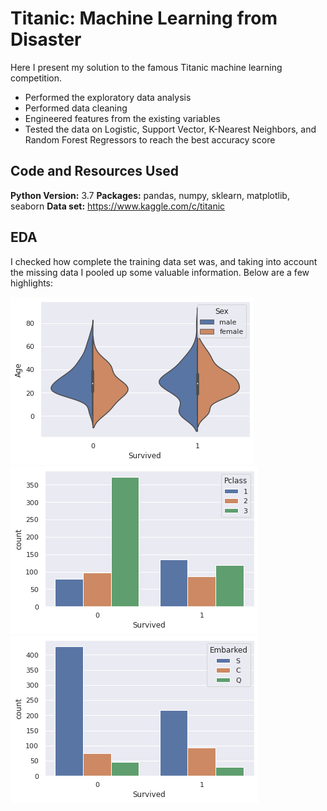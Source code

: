 # Titanic: Machine Learning from Disaster
Here I present my solution to the famous Titanic machine learning competition.

* Performed the exploratory data analysis
* Performed data cleaning
* Engineered features from the existing variables
* Tested the data on Logistic, Support Vector, K-Nearest Neighbors, and Random Forest Regressors to reach the best accuracy score

## Code and Resources Used
**Python Version:** 3.7
**Packages:** pandas, numpy, sklearn, matplotlib, seaborn
**Data set:** https://www.kaggle.com/c/titanic

## EDA
I checked how complete the training data set was, and taking into account the missing data I pooled up some valuable information. Below are a few highlights:

![alt text](https://github.com/yeegorski/titanic_logistic/blob/master/age_sex_dist.png "Age Distribution by Sex and Survival")
![alt text](https://github.com/yeegorski/titanic_logistic/blob/master/pclass_countplot.png "Survivals by Passenger Class")
![alt text](https://github.com/yeegorski/titanic_logistic/blob/master/embark_countplot.png "Survivals by Port")



